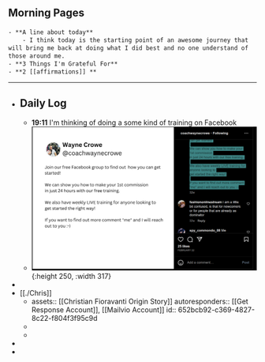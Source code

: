 ## Morning Pages
	- **A line about today**
		- I think today is the starting point of an awesome journey that will bring me back at doing what I did best and no one understand of those around me.
	- **3 Things I'm Grateful For**
	- **2 [[affirmations]] **
- -----
- ## Daily Log
	- **19:11**  I'm thinking of doing a some kind of training on Facebook
	- ![image.png](../assets/image_1696959885343_0.png){:height 250, :width 317}
-
- [[./Chris]]
	- assets:: [[Christian Fioravanti Origin Story]]
	  autoresponders:: [[Get Response Account]], [[Mailvio Account]]
	  id:: 652bcb92-c369-4827-8c22-f804f3f95c9d
	-
	-
-
-